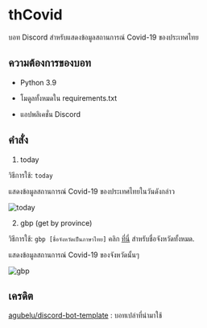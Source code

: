 # thCovid

บอท Discord สำหรับแสดงข้อมูลสถานการณ์ Covid-19 ของประเทศไทย

## ความต้องการของบอท

- Python 3.9

- โมดูลทั้งหมดใน requirements.txt

- แอปพลิเคชั่น Discord

## คำสั่ง

1. today

วิธีการใช้: `today`

แสดงข้อมูลสถานการณ์ Covid-19 ของประเทศไทยในวันดังกล่าว

![today](https://i.ibb.co/WB4Lmd2/Screenshot-123.png)

2. gbp (get by province)

วิธีการใช้: `gbp [ชื่อจังหวัดเป็นภาษาไทย]` คลิก [ที่นี่](https://www.govesite.com/uploads/20150616220039Pp9UPrr/20180720112427_3_hDHa8tk.pdf) สำหรับชื่อจังหวัดทั้งหมด.

แสดงข้อมูลสถานการณ์ Covid-19 ของจังหวัดนั้นๆ

![gbp](https://i.ibb.co/6YtYmkv/Screenshot-124.png)

## เครดิต

[agubelu/discord-bot-template](https://github.com/agubelu/discord-bot-template) : บอทเปล่าที่นำมาใช้